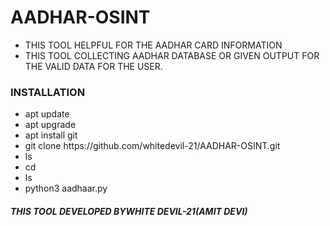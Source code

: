 # AADHAR-OSINT
<UL>
    <LI>THIS TOOL HELPFUL FOR THE AADHAR CARD INFORMATION</LI>
    <LI>THIS TOOL COLLECTING AADHAR DATABASE OR GIVEN OUTPUT FOR THE VALID DATA FOR THE USER.</LI>
</UL>

<h3>INSTALLATION</h3>
<ul>
  <li>apt update</li>
  <li>apt upgrade</li>
  <li>apt install git</li>
  <li>git clone https://github.com/whitedevil-21/AADHAR-OSINT.git</li>
  <li>ls</li>
  <li>cd</li>
  <li>ls</li>
  <li>python3 aadhaar.py</li>
</ul>
<h5>THIS TOOL DEVELOPED BY<b>WHITE DEVIL-21(AMIT DEVI)</b></h5>
